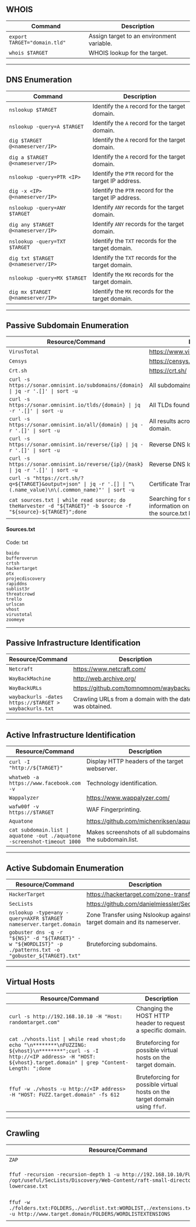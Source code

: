
<h2>WHOIS</h2>
<div class="table-responsive"><table class="table table-striped text-left">
<thead>
<tr>
<th><strong>Command</strong></th>
<th><strong>Description</strong></th>
</tr>
</thead>
<tbody>
<tr>
<td><code>export TARGET="domain.tld"</code></td>
<td>Assign target to an environment variable.</td>
</tr>
<tr>
<td><code>whois $TARGET</code></td>
<td>WHOIS lookup for the target.</td>
</tr>
</tbody>
</table></div>
<hr>
<h2>DNS Enumeration</h2>
<div class="table-responsive"><table class="table table-striped text-left">
<thead>
<tr>
<th><strong>Command</strong></th>
<th><strong>Description</strong></th>
</tr>
</thead>
<tbody>
<tr>
<td><code>nslookup $TARGET</code></td>
<td>Identify the <code>A</code> record for the target domain.</td>
</tr>
<tr>
<td><code>nslookup -query=A $TARGET</code></td>
<td>Identify the <code>A</code> record for the target domain.</td>
</tr>
<tr>
<td><code>dig $TARGET @&lt;nameserver/IP&gt;</code></td>
<td>Identify the <code>A</code> record for the target domain.</td>
</tr>
<tr>
<td><code>dig a $TARGET @&lt;nameserver/IP&gt;</code></td>
<td>Identify the <code>A</code> record for the target domain.</td>
</tr>
<tr>
<td><code>nslookup -query=PTR &lt;IP&gt;</code></td>
<td>Identify the <code>PTR</code> record for the target IP address.</td>
</tr>
<tr>
<td><code>dig -x &lt;IP&gt; @&lt;nameserver/IP&gt;</code></td>
<td>Identify the <code>PTR</code> record for the target IP address.</td>
</tr>
<tr>
<td><code>nslookup -query=ANY $TARGET</code></td>
<td>Identify <code>ANY</code> records for the target domain.</td>
</tr>
<tr>
<td><code>dig any $TARGET @&lt;nameserver/IP&gt;</code></td>
<td>Identify <code>ANY</code> records for the target domain.</td>
</tr>
<tr>
<td><code>nslookup -query=TXT $TARGET</code></td>
<td>Identify the <code>TXT</code> records for the target domain.</td>
</tr>
<tr>
<td><code>dig txt $TARGET @&lt;nameserver/IP&gt;</code></td>
<td>Identify the <code>TXT</code> records for the target domain.</td>
</tr>
<tr>
<td><code>nslookup -query=MX $TARGET</code></td>
<td>Identify the <code>MX</code> records for the target domain.</td>
</tr>
<tr>
<td><code>dig mx $TARGET @&lt;nameserver/IP&gt;</code></td>
<td>Identify the <code>MX</code> records for the target domain.</td>
</tr>
</tbody>
</table></div>
<hr>
<h2>Passive Subdomain Enumeration</h2>
<div class="table-responsive"><table class="table table-striped text-left">
<thead>
<tr>
<th><strong>Resource/Command</strong></th>
<th><strong>Description</strong></th>
</tr>
</thead>
<tbody>
<tr>
<td><code>VirusTotal</code></td>
<td><a href="https://www.virustotal.com/gui/home/url">https://www.virustotal.com/gui/home/url</a></td>
</tr>
<tr>
<td><code>Censys</code></td>
<td><a href="https://censys.io/">https://censys.io/</a></td>
</tr>
<tr>
<td><code>Crt.sh</code></td>
<td><a href="https://crt.sh/">https://crt.sh/</a></td>
</tr>
<tr>
<td><code>curl -s https://sonar.omnisint.io/subdomains/{domain} | jq -r '.[]' | sort -u</code></td>
<td>All subdomains for a given domain.</td>
</tr>
<tr>
<td><code>curl -s https://sonar.omnisint.io/tlds/{domain} | jq -r '.[]' | sort -u</code></td>
<td>All TLDs found for a given domain.</td>
</tr>
<tr>
<td><code>curl -s https://sonar.omnisint.io/all/{domain} | jq -r '.[]' | sort -u</code></td>
<td>All results across all TLDs for a given domain.</td>
</tr>
<tr>
<td><code>curl -s https://sonar.omnisint.io/reverse/{ip} | jq -r '.[]' | sort -u</code></td>
<td>Reverse DNS lookup on IP address.</td>
</tr>
<tr>
<td><code>curl -s https://sonar.omnisint.io/reverse/{ip}/{mask} | jq -r '.[]' | sort -u</code></td>
<td>Reverse DNS lookup of a CIDR range.</td>
</tr>
<tr>
<td><code>curl -s "https://crt.sh/?q=${TARGET}&amp;output=json" | jq -r '.[] | "\(.name_value)\n\(.common_name)"' | sort -u</code></td>
<td>Certificate Transparency.</td>
</tr>
<tr>
<td><code>cat sources.txt | while read source; do theHarvester -d "${TARGET}" -b $source -f "${source}-${TARGET}";done</code></td>
<td>Searching for subdomains and other information on the sources provided in the source.txt list.</td>
</tr>
</tbody>
</table></div>
<h4>Sources.txt</h4>
<div class="window_container"><div class="window_content"><div class="window_top">Code: <span class="text-success">txt</span></div><pre class=" language-txt"><code class=" language-txt">baidu
bufferoverun
crtsh
hackertarget
otx
projecdiscovery
rapiddns
sublist3r
threatcrowd
trello
urlscan
vhost
virustotal
zoomeye
</code></pre></div></div>
<hr>
<h2>Passive Infrastructure Identification</h2>
<div class="table-responsive"><table class="table table-striped text-left">
<thead>
<tr>
<th><strong>Resource/Command</strong></th>
<th><strong>Description</strong></th>
</tr>
</thead>
<tbody>
<tr>
<td><code>Netcraft</code></td>
<td><a href="https://www.netcraft.com/">https://www.netcraft.com/</a></td>
</tr>
<tr>
<td><code>WayBackMachine</code></td>
<td><a href="http://web.archive.org/">http://web.archive.org/</a></td>
</tr>
<tr>
<td><code>WayBackURLs</code></td>
<td><a href="https://github.com/tomnomnom/waybackurls">https://github.com/tomnomnom/waybackurls</a></td>
</tr>
<tr>
<td><code>waybackurls -dates https://$TARGET &gt; waybackurls.txt</code></td>
<td>Crawling URLs from a domain with the date it was obtained.</td>
</tr>
</tbody>
</table></div>
<hr>
<h2>Active Infrastructure Identification</h2>
<div class="table-responsive"><table class="table table-striped text-left">
<thead>
<tr>
<th><strong>Resource/Command</strong></th>
<th><strong>Description</strong></th>
</tr>
</thead>
<tbody>
<tr>
<td><code>curl -I "http://${TARGET}"</code></td>
<td>Display HTTP headers of the target webserver.</td>
</tr>
<tr>
<td><code>whatweb -a https://www.facebook.com -v</code></td>
<td>Technology identification.</td>
</tr>
<tr>
<td><code>Wappalyzer</code></td>
<td><a href="https://www.wappalyzer.com/">https://www.wappalyzer.com/</a></td>
</tr>
<tr>
<td><code>wafw00f -v https://$TARGET</code></td>
<td>WAF Fingerprinting.</td>
</tr>
<tr>
<td><code>Aquatone</code></td>
<td><a href="https://github.com/michenriksen/aquatone">https://github.com/michenriksen/aquatone</a></td>
</tr>
<tr>
<td><code>cat subdomain.list | aquatone -out ./aquatone -screenshot-timeout 1000</code></td>
<td>Makes screenshots of all subdomains in the subdomain.list.</td>
</tr>
</tbody>
</table></div>
<hr>
<h2>Active Subdomain Enumeration</h2>
<div class="table-responsive"><table class="table table-striped text-left">
<thead>
<tr>
<th><strong>Resource/Command</strong></th>
<th><strong>Description</strong></th>
</tr>
</thead>
<tbody>
<tr>
<td><code>HackerTarget</code></td>
<td><a href="https://hackertarget.com/zone-transfer/">https://hackertarget.com/zone-transfer/</a></td>
</tr>
<tr>
<td><code>SecLists</code></td>
<td><a href="https://github.com/danielmiessler/SecLists">https://github.com/danielmiessler/SecLists</a></td>
</tr>
<tr>
<td><code>nslookup -type=any -query=AXFR $TARGET nameserver.target.domain</code></td>
<td>Zone Transfer using Nslookup against the target domain and its nameserver.</td>
</tr>
<tr>
<td><code>gobuster dns -q -r "${NS}" -d "${TARGET}" -w "${WORDLIST}" -p ./patterns.txt -o "gobuster_${TARGET}.txt"</code></td>
<td>Bruteforcing subdomains.</td>
</tr>
</tbody>
</table></div>
<hr>
<h2>Virtual Hosts</h2>
<div class="table-responsive"><table class="table table-striped text-left">
<thead>
<tr>
<th><strong>Resource/Command</strong></th>
<th><strong>Description</strong></th>
</tr>
</thead>
<tbody>
<tr>
<td><code>curl -s http://192.168.10.10 -H "Host: randomtarget.com"</code></td>
<td>Changing the HOST HTTP header to request a specific domain.</td>
</tr>
<tr>
<td><code>cat ./vhosts.list | while read vhost;do echo "\n********\nFUZZING: ${vhost}\n********";curl -s -I http://&lt;IP address&gt; -H "HOST: ${vhost}.target.domain" | grep "Content-Length: ";done</code></td>
<td>Bruteforcing for possible virtual hosts on the target domain.</td>
</tr>
<tr>
<td><code>ffuf -w ./vhosts -u http://&lt;IP address&gt; -H "HOST: FUZZ.target.domain" -fs 612</code></td>
<td>Bruteforcing for possible virtual hosts on the target domain using <code>ffuf</code>.</td>
</tr>
</tbody>
</table></div>
<hr>
<h2>Crawling</h2>
<div class="table-responsive"><table class="table table-striped text-left">
<thead>
<tr>
<th><strong>Resource/Command</strong></th>
<th><strong>Description</strong></th>
</tr>
</thead>
<tbody>
<tr>
<td><code>ZAP</code></td>
<td><a href="https://www.zaproxy.org/">https://www.zaproxy.org/</a></td>
</tr>
<tr>
<td><code>ffuf -recursion -recursion-depth 1 -u http://192.168.10.10/FUZZ -w /opt/useful/SecLists/Discovery/Web-Content/raft-small-directories-lowercase.txt</code></td>
<td>Discovering files and folders that cannot be spotted by browsing the website.</td>
</tr>
<tr>
<td><code>ffuf -w ./folders.txt:FOLDERS,./wordlist.txt:WORDLIST,./extensions.txt:EXTENSIONS -u http://www.target.domain/FOLDERS/WORDLISTEXTENSIONS</code></td>
<td>Mutated bruteforcing against the target web server.</td>
</tr>
</tbody>
</table>
</div>